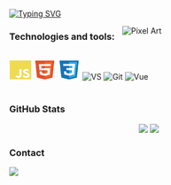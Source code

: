 [![Typing SVG](https://readme-typing-svg.demolab.com?font=Fira+Code&pause=1000&color=6793F7&width=435&lines=Hi%2C+everyone!+I'm+Michael+Quispe.;Welcome+to+my+Github+profile!+)](https://git.io/typing-svg)

<img src="https://i.pinimg.com/originals/fb/c6/f3/fbc6f31bd3b84159470b973aca7e0f97.gif" alt="Pixel Art" align="right" width="300">

### Technologies and tools:

<div style="display: inline_block"><br>
  <img alt="Js"  height="35" width="40" src="https://raw.githubusercontent.com/devicons/devicon/master/icons/javascript/javascript-plain.svg">
  <img alt="HTML" height="35" width="40" src="https://raw.githubusercontent.com/devicons/devicon/master/icons/html5/html5-original.svg">
  <img alt="CSS" height="35" width="40" src="https://raw.githubusercontent.com/devicons/devicon/master/icons/css3/css3-original.svg">
  <img alt="VS"  height="35" width="40" src="https://cdn.jsdelivr.net/gh/devicons/devicon/icons/vscode/vscode-original.svg">
  <img alt="Git" height="35" width="40" src="https://cdn.jsdelivr.net/gh/devicons/devicon/icons/git/git-original.svg">
  <img alt="Vue" height="35" width="40"src="https://cdn.jsdelivr.net/gh/devicons/devicon@latest/icons/vuejs/vuejs-original.svg" />
</div><br>

### GitHub Stats

<div align="center">
  <img src="https://github-readme-stats-us1-git-2ea906-michafred2004-8861s-projects.vercel.app/api?username=MQRF123&count_private=true&show_icons=true&theme=dark" />
  <img src="https://github-readme-stats-us1-git-2ea906-michafred2004-8861s-projects.vercel.app/api/top-langs/?username=MQRF123&layout=compact&theme=dark&langs_count=8" />
</div>


    
### Contact

<div> 
  <a href="https://www.linkedin.com/in/michael-quispe-842413275/"><img src="https://img.shields.io/badge/-LinkedIn-%230077B5?style=for-the-badge&logo=linkedin&logoColor=white" target="_blank"></a> 
</div>
